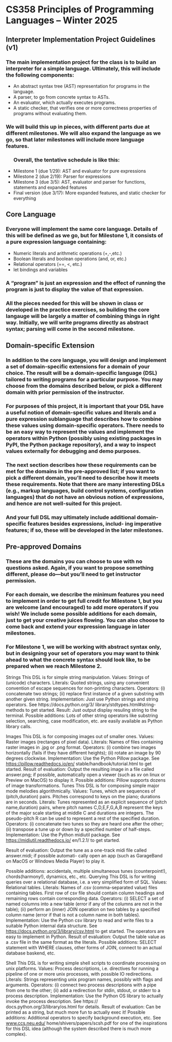<h1>CS358 Principles of Programming Languages – Winter 2025</h1>
<h2> Interpreter Implementation Project Guidelines (v1)</h2>
<h3>The main implementation project for the class is to build an interpreter for a simple language. Ultimately,
this will include the following components:</h3>
<ul>
<li>An abstract syntax tree (AST) representation for programs in the language.</li>
<li>A parser, to go from concrete syntax to ASTs.</li>
<li>An evaluator, which actually executes programs.</li>
<li>A static checker, that verifies one or more correctness properties of programs without evaluating them.</li>
</ul>
<h3>We will build this up in pieces, with different parts due at different milestones. We will also expand the
language as we go, so that later milestones will include more language features.</h3>
<ul><h3>Overall, the tentative schedule is like this:</h3>
<li>Milestone 1 (due 1/29): AST and evaluator for pure expressions</li>
<li>Milestone 2 (due 2/19): Parser for expressions</li>
<li>Milestone 3 (due 3/5): AST, evaluator and parser for functions, statements and expanded features</li>
<li>Final version (due 3/17): More expanded features, and static checker for everything</li>
</ul>
<h2>Core Language</h2>
<h3>Everyone will implement the same core language. Details of this will be defined as we go, but for Milestone
1, it consists of a pure expression language containing:</h3>
<ul>
<li>Numeric literals and arithmetic operations (+,-,etc.)</li>
<li>Boolean literals and boolean operations (and, or, etc.)</li>
<li>Relational operators (==, <, etc.)</li>
<li>let bindings and variables</li>
</ul>
<h3>A “program” is just an expression and the effect of running the program is just to display the value of that
expression.</h3>
<h3>All the pieces needed for this will be shown in class or developed in the practice exercises, so building the
core langauge will be largely a matter of combining things in right way. Initially, we will write programs
directly as abstract syntax; parsing will come in the second milestone.</h3>

<h2>Domain-specific Extension</h2>
<h3>In addition to the core language, you will design and implement a set of domain-specific extensions for a
domain of your choice. The result will be a domain-specific language (DSL) tailored to writing programs
for a particular purpose. You may choose from the domains described below, or pick a different domain with
prior permission of the instructor.</h3>
<h3>For purposes of this project, it is important that your DSL have a useful notion of domain-specific values and
literals and a pure expression sublanguage that describes how to combine these values using domain-specific
operators. There needs to be an easy way to represent the values and implement the operators within Python
(possibly using existing packages in PyPI, the Python package repository), and a way to inspect values
externally for debugging and demo purposes.</h3>
<h3>The next section describes how these requirements can be met for the domains in the pre-approved list; if
you want to pick a different domain, you’ll need to describe how it meets these requirements. Note that
there are many interesting DSLs (e.g., markup languages, build control systems, configuration languages)
that do not have an obvious notion of expressions, and hence are not well-suited for this project.</h3>

<h3>And your full DSL may ultimately include additional domain-specific features besides expressions, includ-
ing imperative features; if so, these will be developed in the later milestones.</h3>

<h2>Pre-approved Domains</h2>
<h3>These are the domains you can choose to use with no questions asked. Again, if you want to propose
something different, please do—but you’ll need to get instructor permission.</h3>
<h3>For each domain, we describe the minimum features you need to implement in order to get full credit for
Milestone 1, but you are welcome (and encouraged) to add more operators if you wish! We include some
possible additions for each domain, just to get your creative juices flowing. You can also choose to come
back and extend your expression language in later milestones.</h3>
<h3>For Milestone 1, we will be working with abstract syntax only, but in designing your set of operators
you may want to think ahead to what the concrete syntax should look like, to be prepared when we reach
Milestone 2.</h3>
Strings This DSL is for simple string manipulation.
Values: Strings of (unicode) characters.
Literals: Quoted strings, using any convenient convention of escape sequences for non-printing characters.
Operators: (i) concatenate two strings; (ii) replace first instance of a given substring with another given
string.
Implementation: Just use Python strings and string operators. See https://docs.python.org/3/
library/stdtypes.html#string-methods to get started.
Result: Just output display resuling string to the terminal.
Possible additions: Lots of other string operators like substring selection, searching, case modification, etc.
are easily available as Python library calls.

Images This DSL is for composing images out of smaller ones.
Values: Raster images (rectanges of pixel data).
Literals: Names of files containing raster images in .jpg or .png format.
Operators: (i) combine two images horizontally (fails if they have different heights); (ii) rotate an image by
90 degrees clockwise.
Implementation: Use the Python Pillow package. See https://pillow.readthedocs.io/en/
stable/handbook/tutorial.html to get started.
Result of evaluation: Output the resulting image in a file called answer.png; if possible, automatically
open a viewer (such as xv on linux or Preview on MacOS) to display it.
Possible additions: Pillow supports dozens of image transformations.
Tunes This DSL is for composing simple major mode melodies algorithmically.
Values: Tunes, which are sequences of (pitch,duration) pairs. Pitches correspond to keys on the piano;
durations are in seconds.
Literals: Tunes represented as an explicit sequence of (pitch name,duration) pairs, where pitch names
C,D,E,F,G,A,B represent the keys of the major scale starting at middle C and durations are integers. The
pseudo-pitch R can be used to represent a rest of the specified duration.
Operators: (i) concatenate two tunes so they are heard one after the other; (ii) transpose a tune up or down
by a specified number of half-steps.
Implementation: Use the Python midiutil package. See https://midiutil.readthedocs.io/
en/1.2.1/ to get started.

Result of evaluation: Output the tune as a one-track midi file called answer.midi; if possible automati-
cally open an app (such as GarageBand on MacOS or Windows Media Player) to play it.

Possible additions: accidentals, multiple simultaneous tunes (counterpoint!), chords(harmony!), dynamics,
etc., etc.
Querying This DSL is for writing queries over a relational database, i.e. a very simplified form of SQL.
Values: Relational tables.
Literals: Names of .csv (comma-separated value) files containing tables. First row of csv file should
contain column headings and remaining rows contain corresponding data.
Operators: (i) SELECT a set of named columns into a new table (error if any of the columns are not in the
table); (ii) perform an (inner) JOIN operation on two tables by a specified column name (error if that is not
a column name in both tables).
Implementation: Use the Python csv library to read and write files to a suitable Python internal data structure.
See https://docs.python.org/3/library/csv.html to get started. The operators are easy to
implement in Python.
Result of evaluation: Output the table value as a .csv file in the same format as the literals.
Possible additions: SELECT statement with WHERE clauses, other forms of JOIN, connect to an actual
database baskend, etc.

Shell This DSL is for writing simple shell scripts to coordinate processing on unix platforms.
Values: Process descriptions, i.e. directives for running a pipeline of one or more unix processes, with
possible IO redirections.
Literals: Strings representing unix program names, possibly with flags and arguments.
Operators: (i) connect two process descriptions with a pipe from one to the other; (ii) add a redirection for
stdin, stdout, or stderr to a process description.
Implementation: Use the Python OS library to actually invoke the process description. See https://
docs.python.org/3/library/os.html for details.
Result of evaluation: Can be printed as a string, but much more fun to actually exec it!
Possible additions: Additional operators to specify background execution, etc. See www.ccs.neu.edu/
home/shivers/papers/scsh.pdf for one of the inspirations for this DSL idea (although the system
described there is much more complex).